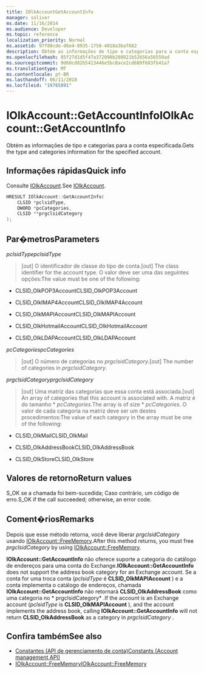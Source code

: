 ```yaml
---
title: IOlkAccountGetAccountInfo
manager: soliver
ms.date: 11/16/2014
ms.audience: Developer
ms.topic: reference
localization_priority: Normal
ms.assetid: 97f08cde-d6e4-8935-1758-4018a3baf682
description: Obtém as informações de tipo e categorias para a conta especificada.
ms.openlocfilehash: 85f27d1d5f47a372090b208821b52656a56559ad
ms.sourcegitcommit: 9d60cd82b5413446e5bc8ace2cd689f683fb41a7
ms.translationtype: MT
ms.contentlocale: pt-BR
ms.lasthandoff: 06/11/2018
ms.locfileid: "19765891"
---
```

# <a name="iolkaccountgetaccountinfo"></a><span data-ttu-id="4f2d8-103">IOlkAccount::GetAccountInfo</span><span class="sxs-lookup"><span data-stu-id="4f2d8-103">IOlkAccount::GetAccountInfo</span></span>

<span data-ttu-id="4f2d8-104">Obtém as informações de tipo e categorias para a conta especificada.</span><span class="sxs-lookup"><span data-stu-id="4f2d8-104">Gets the type and categories information for the specified account.</span></span>
  
## <a name="quick-info"></a><span data-ttu-id="4f2d8-105">Informações rápidas</span><span class="sxs-lookup"><span data-stu-id="4f2d8-105">Quick info</span></span>

<span data-ttu-id="4f2d8-106">Consulte [IOlkAccount](iolkaccount.md).</span><span class="sxs-lookup"><span data-stu-id="4f2d8-106">See [IOlkAccount](iolkaccount.md).</span></span>
  
```cpp
HRESULT IOlkAccount::GetAccountInfo(  
    CLSID *pclsidType, 
    DWORD *pcCategories, 
    CLSID **prgclsidCategory 
);

```

## <a name="parameters"></a><span data-ttu-id="4f2d8-107">Par�metros</span><span class="sxs-lookup"><span data-stu-id="4f2d8-107">Parameters</span></span>

<span data-ttu-id="4f2d8-108">_pclsidType_</span><span class="sxs-lookup"><span data-stu-id="4f2d8-108">_pclsidType_</span></span>
  
> <span data-ttu-id="4f2d8-109">[out] O identificador de classe do tipo de conta.</span><span class="sxs-lookup"><span data-stu-id="4f2d8-109">[out] The class identifier for the account type.</span></span> <span data-ttu-id="4f2d8-110">O valor deve ser uma das seguintes opções:</span><span class="sxs-lookup"><span data-stu-id="4f2d8-110">The value must be one of the following:</span></span>
    
   - <span data-ttu-id="4f2d8-111">CLSID_OlkPOP3Account</span><span class="sxs-lookup"><span data-stu-id="4f2d8-111">CLSID_OlkPOP3Account</span></span> 
    
   - <span data-ttu-id="4f2d8-112">CLSID_OlkIMAP4Account</span><span class="sxs-lookup"><span data-stu-id="4f2d8-112">CLSID_OlkIMAP4Account</span></span> 
    
   - <span data-ttu-id="4f2d8-113">CLSID_OlkMAPIAccount</span><span class="sxs-lookup"><span data-stu-id="4f2d8-113">CLSID_OlkMAPIAccount</span></span> 
    
   - <span data-ttu-id="4f2d8-114">CLSID_OlkHotmailAccount</span><span class="sxs-lookup"><span data-stu-id="4f2d8-114">CLSID_OlkHotmailAccount</span></span> 
    
   - <span data-ttu-id="4f2d8-115">CLSID_OlkLDAPAccount</span><span class="sxs-lookup"><span data-stu-id="4f2d8-115">CLSID_OlkLDAPAccount</span></span>
    
<span data-ttu-id="4f2d8-116">_pcCategories_</span><span class="sxs-lookup"><span data-stu-id="4f2d8-116">_pcCategories_</span></span>
  
> <span data-ttu-id="4f2d8-117">[out] O número de categorias no _prgclsidCategory_.</span><span class="sxs-lookup"><span data-stu-id="4f2d8-117">[out] The number of categories in  _prgclsidCategory_.</span></span>
    
<span data-ttu-id="4f2d8-118">_prgclsidCategory_</span><span class="sxs-lookup"><span data-stu-id="4f2d8-118">_prgclsidCategory_</span></span>
  
> <span data-ttu-id="4f2d8-119">[out] Uma matriz das categorias que essa conta está associada.</span><span class="sxs-lookup"><span data-stu-id="4f2d8-119">[out] An array of categories that this account is associated with.</span></span> <span data-ttu-id="4f2d8-120">A matriz é do tamanho \* _pcCategories_.</span><span class="sxs-lookup"><span data-stu-id="4f2d8-120">The array is of size \* _pcCategories_.</span></span> <span data-ttu-id="4f2d8-121">O valor de cada categoria na matriz deve ser um destes procedimentos:</span><span class="sxs-lookup"><span data-stu-id="4f2d8-121">The value of each category in the array must be one of the following:</span></span>
    
   - <span data-ttu-id="4f2d8-122">CLSID_OlkMail</span><span class="sxs-lookup"><span data-stu-id="4f2d8-122">CLSID_OlkMail</span></span>
    
   - <span data-ttu-id="4f2d8-123">CLSID_OlkAddressBook</span><span class="sxs-lookup"><span data-stu-id="4f2d8-123">CLSID_OlkAddressBook</span></span>
    
   - <span data-ttu-id="4f2d8-124">CLSID_OlkStore</span><span class="sxs-lookup"><span data-stu-id="4f2d8-124">CLSID_OlkStore</span></span>
    
## <a name="return-values"></a><span data-ttu-id="4f2d8-125">Valores de retorno</span><span class="sxs-lookup"><span data-stu-id="4f2d8-125">Return values</span></span>

<span data-ttu-id="4f2d8-126">S_OK se a chamada foi bem-sucedida; Caso contrário, um código de erro.</span><span class="sxs-lookup"><span data-stu-id="4f2d8-126">S_OK if the call succeeded; otherwise, an error code.</span></span>
  
## <a name="remarks"></a><span data-ttu-id="4f2d8-127">Coment�rios</span><span class="sxs-lookup"><span data-stu-id="4f2d8-127">Remarks</span></span>

<span data-ttu-id="4f2d8-128">Depois que esse método retorna, você deve liberar *prgclsidCategory* usando [IOlkAccount::FreeMemory](iolkaccount-freememory.md).</span><span class="sxs-lookup"><span data-stu-id="4f2d8-128">After this method returns, you must free  *prgclsidCategory*  by using [IOlkAccount::FreeMemory](iolkaccount-freememory.md).</span></span>
  
<span data-ttu-id="4f2d8-129">**IOlkAccount::GetAccountInfo** não oferece suporte a categoria do catálogo de endereços para uma conta do Exchange.</span><span class="sxs-lookup"><span data-stu-id="4f2d8-129">**IOlkAccount::GetAccountInfo** does not support the address book category for an Exchange account.</span></span> <span data-ttu-id="4f2d8-130">Se a conta for uma troca conta (*pclsidType* é **CLSID_OlkMAPIAccount** ) e a conta implementa o catálogo de endereços, chamada **IOlkAccount::GetAccountInfo** não retornará **CLSID_OlkAddressBook** como uma categoria no * prgclsidCategory* .</span><span class="sxs-lookup"><span data-stu-id="4f2d8-130">If the account is an Exchange account (*pclsidType*  is **CLSID_OlkMAPIAccount** ), and the account implements the address book, calling **IOlkAccount::GetAccountInfo** will not return **CLSID_OlkAddressBook** as a category in  *prgclsidCategory*  .</span></span> 
  
## <a name="see-also"></a><span data-ttu-id="4f2d8-131">Confira também</span><span class="sxs-lookup"><span data-stu-id="4f2d8-131">See also</span></span>

- [<span data-ttu-id="4f2d8-132">Constantes (API de gerenciamento de conta)</span><span class="sxs-lookup"><span data-stu-id="4f2d8-132">Constants (Account management API)</span></span>](constants-account-management-api.md)  
- [<span data-ttu-id="4f2d8-133">IOlkAccount::FreeMemory</span><span class="sxs-lookup"><span data-stu-id="4f2d8-133">IOlkAccount::FreeMemory</span></span>](iolkaccount-freememory.md)

